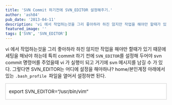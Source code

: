 ```yaml
---
title: 'SVN Commit 하기전에 SVN_EDITOR 설정해주기.'
author: 'ash84'
pub_date: '2013-04-11'
description: 'vi 에서 작업하는것을 그리 좋아하라 하진 않지만 작업을 해야만 할때가 있기 때문에 세팅을 해놔야 하는데 특히 commit 하기 전에 `SVN_EDITOR`를 설정해 두어야 svn commit 명령어를 주었을때 vi 가 실행이 되고 거기에 svn 메시지를 남길 수 가 있다. 그렇다면 SVN_EDITOR는 어디에 설정을 해야하냐? home/본인계정 아래에서 있는 `.bash_profile `파일을 열어서 설정하면 된다.'
featured_image: ''
tags: ['SVN', 'SVN_EDITOR']
---
```



<span style="font-size: 11pt;">vi 에서 작업하는것을 그리 좋아하라 하진 않지만 작업을 해야만 할때가 있기 때문에 세팅을 해놔야 하는데 특히 commit 하기 전에 `SVN_EDITOR`를 설정해 두어야 svn commit 명령어를 주었을때 vi 가 실행이 되고 거기에 svn 메시지를 남길 수 가 있다. 그렇다면 SVN_EDITOR는 어디에 설정을 해야하냐? home/본인계정 아래에서 있는 `.bash_profile `파일을 열어서 설정하면 된다. </span>

<span style="font-size: 11pt;">  
</span>

<div class="txc-textbox" style="border: 1px solid rgb(203, 203, 203); background-color: rgb(255, 255, 255); padding: 10px;"><span style="font-size: 15px; line-height: 29px;">export SVN_EDITOR=”/usr/bin/vim”  
</span>

</div>

